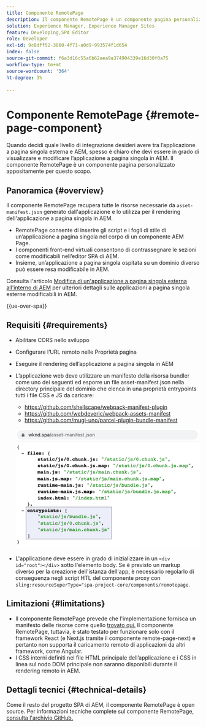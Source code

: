 ```yaml
---
title: Componente RemotePage
description: Il componente RemotePage è un componente pagina personalizzato per la modifica dell’applicazione a pagina singola React remota in AEM.
solution: Experience Manager, Experience Manager Sites
feature: Developing,SPA Editor
role: Developer
exl-id: 9c8dff52-3860-4f71-a0d9-993574f1d654
index: false
source-git-commit: f6a3d16c55a6b62aea9a374904339e16d30f0a75
workflow-type: tm+mt
source-wordcount: '364'
ht-degree: 3%

---
```



# Componente RemotePage {#remote-page-component}

Quando decidi quale livello di integrazione desideri avere tra l’applicazione a pagina singola esterna e AEM, spesso è chiaro che devi essere in grado di visualizzare e modificare l’applicazione a pagina singola in AEM. Il componente RemotePage è un componente pagina personalizzato appositamente per questo scopo.

## Panoramica {#overview}

Il componente RemotePage recupera tutte le risorse necessarie da `asset-manifest.json` generato dall&#39;applicazione e lo utilizza per il rendering dell&#39;applicazione a pagina singola in AEM.

* RemotePage consente di inserire gli script e i fogli di stile di un’applicazione a pagina singola nel corpo di un componente AEM Page.
* I componenti front-end virtuali consentono di contrassegnare le sezioni come modificabili nell’editor SPA di AEM.
* Insieme, un’applicazione a pagina singola ospitata su un dominio diverso può essere resa modificabile in AEM.

Consulta l&#39;articolo [Modifica di un&#39;applicazione a pagina singola esterna all&#39;interno di AEM](spa-edit-external.md) per ulteriori dettagli sulle applicazioni a pagina singola esterne modificabili in AEM.

{{ue-over-spa}}

## Requisiti {#requirements}

* Abilitare CORS nello sviluppo
* Configurare l’URL remoto nelle Proprietà pagina
* Eseguire il rendering dell’applicazione a pagina singola in AEM
* L’applicazione web deve utilizzare un manifesto della risorsa bundler come uno dei seguenti ed esporre un file asset-manifest.json nella directory principale del dominio che elenca in una proprietà entrypoints tutti i file CSS e JS da caricare:
   * https://github.com/shellscape/webpack-manifest-plugin
   * https://github.com/webdeveric/webpack-assets-manifest
   * https://github.com/mugi-uno/parcel-plugin-bundle-manifest

  ![Punti di ingresso](assets/asset-manifest-entrypoints.png)

* L&#39;applicazione deve essere in grado di inizializzare in un `<div id="root"></div>` sotto l&#39;elemento body. Se è previsto un markup diverso per la creazione dell&#39;istanza dell&#39;app, è necessario regolarlo di conseguenza negli script HTL del componente proxy con `sling:resourceSuperType="spa-project-core/components/remotepage`.

## Limitazioni {#limitations}

* Il componente RemotePage prevede che l&#39;implementazione fornisca un manifesto delle risorse come quello [ trovato qui.](https://github.com/shellscape/webpack-manifest-plugin) Il componente RemotePage, tuttavia, è stato testato per funzionare solo con il framework React (e Next.js tramite il componente remote-page-next) e pertanto non supporta il caricamento remoto di applicazioni da altri framework, come Angular.
* I CSS interni definiti nel file HTML principale dell’applicazione e i CSS in linea sul nodo DOM principale non saranno disponibili durante il rendering remoto in AEM.

## Dettagli tecnici {#technical-details}

Come il resto del progetto SPA di AEM, il componente RemotePage è open source. Per informazioni tecniche complete sul componente RemotePage, [consulta l&#39;archivio GitHub.](https://github.com/adobe/aem-spa-project-core/tree/master/ui.apps/src/main/content/jcr_root/apps/spa-project-core/components/remotepage)
